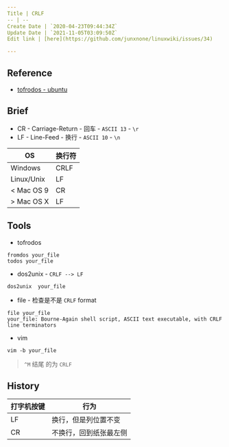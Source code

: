 ```yaml
---
Title | CRLF
-- | --
Create Date | `2020-04-23T09:44:34Z`
Update Date | `2021-11-05T03:09:50Z`
Edit link | [here](https://github.com/junxnone/linuxwiki/issues/34)

---
```

## Reference
- [tofrodos - ubuntu](http://manpages.ubuntu.com/manpages/focal/man1/fromdos.1.html)

## Brief

- CR - Carriage-Return - 回车 - `ASCII 13` - `\r`
- LF -  Line-Feed - 换行 -  `ASCII 10` - `\n`

OS | 换行符
-- | --
Windows | CRLF
Linux/Unix | LF
< Mac OS 9 | CR
\> Mac OS X | LF
 
## Tools

- tofrodos 

```
fromdos your_file
todos your_file
```

- dos2unix  - `CRLF --> LF`

```
dos2unix  your_file
```

- file - 检查是不是 `CRLF` format

```
file your_file
your_file: Bourne-Again shell script, ASCII text executable, with CRLF line terminators
```

- vim 

```
vim -b your_file
```

> `^M` 结尾 的为 `CRLF`

## History

打字机按键 | 行为
-- | --
LF  |  换行，但是列位置不变
CR | 不换行，回到纸张最左侧


